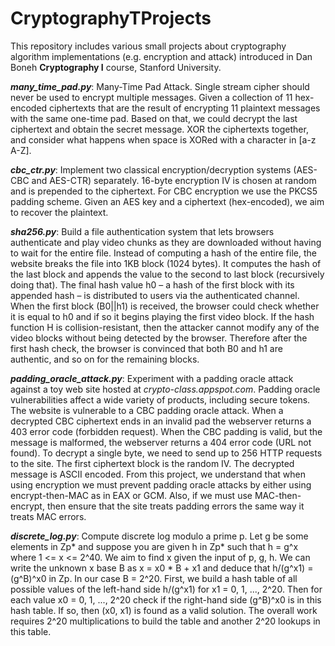 # CryptographyTProjects

This repository includes various small projects about cryptography algorithm implementations (e.g. encryption and attack) introduced in Dan Boneh **Cryptography I** course, Stanford University. 

***many_time_pad.py***: Many-Time Pad Attack. Single stream cipher should never be used to encrypt multiple messages. Given a collection of 11 hex-encoded ciphertexts that are the result of encrypting 11 plaintext messages with the same one-time pad. Based on that, we could decrypt the last ciphertext and obtain the secret message. XOR the ciphertexts together, and consider what happens when space is XORed with a character in [a-z A-Z].

***cbc_ctr.py***: Implement two classical encryption/decryption systems (AES-CBC and AES-CTR) separately. 16-byte encryption IV is chosen at random and is prepended to the ciphertext. For CBC encryption we use the PKCS5 padding scheme. Given an AES key and a ciphertext (hex-encoded), we aim to recover the plaintext. 

***sha256.py***: Build a file authentication system that lets browsers authenticate and play video chunks as they are downloaded without having to wait for the entire file. Instead of computing a hash of the entire file, the website breaks the file into 1KB block (1024 bytes). It computes the hash of the last block and appends the value to the second to last block (recursively doing that). The final hash value h0 – a hash of the first block with its appended hash – is distributed to users via the authenticated channel. When the first block (B0||h1) is received, the browser could check whether it is equal to h0 and if so it begins playing the first video block. If the hash function H is collision-resistant, then the attacker cannot modify any of the video blocks without being detected by the browser. Therefore after the first hash check, the browser is convinced that both B0 and h1 are authentic, and so on for the remaining blocks. 

***padding_oracle_attack.py***: Experiment with a padding oracle attack against a toy web site hosted at *crypto-class.appspot.com*. Padding oracle vulnerabilities affect a wide variety of products, including secure tokens. The website is vulnerable to a CBC padding oracle attack. When a decrypted CBC ciphertext ends in an invalid pad the webserver returns a 403 error code (forbidden request). When the CBC padding is valid, but the message is malformed, the webserver returns a 404 error code (URL not found). To decrypt a single byte, we need to send up to 256 HTTP requests to the site.  The first ciphertext block is the random IV. The decrypted message is ASCII encoded. From this project, we understand that when using encryption we must prevent padding oracle attacks by either using encrypt-then-MAC as in EAX or GCM. Also, if we must use MAC-then-encrypt, then ensure that the site treats padding errors the same way it treats MAC errors.

***discrete_log.py***: Compute discrete log modulo a prime p. Let g be some elements in Zp* and suppose you are given h in Zp* such that h = g^x where 1 <= x <= 2^40. We aim to find x given the input of p, g, h. We can write the unknown x base B as x = x0 * B + x1 and deduce that h/(g^x1) = (g^B)^x0 in Zp. In our case B = 2^20. First, we build a hash table of all possible values of the left-hand side h/(g^x1) for x1 = 0, 1, ..., 2^20. Then for each value x0 = 0, 1, ..., 2^20 check if the right-hand side (g^B)^x0 is in this hash table. If so, then (x0, x1) is found as a valid solution. The overall work requires 2^20 multiplications to build the table and another 2^20 lookups in this table. 

